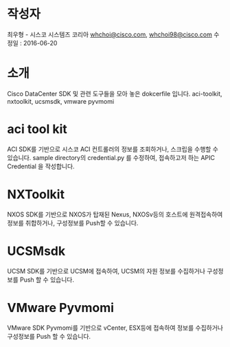 작성자
==================
최우형 - 시스코 시스템즈 코리아
whchoi@cisco.com, whchoi98@cisco.com
수정일 : 2016-06-20

소개
===================
Cisco DataCenter SDK 및 관련 도구들을 모아 놓은 dokcerfile 입니다.
aci-toolkit, nxtoolkit, ucsmsdk, vmware pyvmomi

aci tool kit
==================
ACI SDK를 기반으로 시스코 ACI 컨트롤러의 정보를 조회하거나, 스크립을 수행할 수 있습니다.
sample directory의 credential.py 를 수정하여, 접속하고저 하는 APIC Credential 을 작성합니다.

 NXToolkit
 ============
NXOS SDK를 기반으로 NXOS가 탑재된 Nexus, NXOSv등의 호스트에 원격접속하여 정보를 취합하거나, 구성정보를 Push할 수 있습니다.

UCSMsdk
=============
UCSM SDK를 기반으로 UCSM에 접속하여, UCSM의 자원 정보를 수집하거나 구성정보를 Push 할 수 있습니다.

VMware Pyvmomi
==============
VMware SDK Pyvmomi를 기반으로 vCenter, ESX등에 접속하여 정보를 수집하거나 구성정보를 Push 할 수 있습니다.